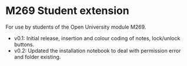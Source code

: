 # M269 Student extension
For use by students of the Open University module M269.

- v0.1: Initial release, insertion and colour coding of notes, lock/unlock buttons.
- v0.2: Updated the installation notebook to deal with permission error and folder existing.